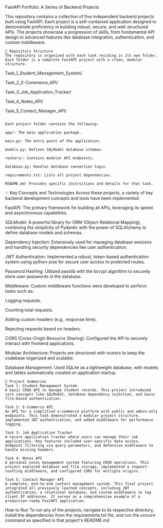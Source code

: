 FastAPI Portfolio: A Series of Backend Projects

This repository contains a collection of five independent backend projects built using FastAPI. Each project is a self-contained application designed to demonstrate proficiency in building robust, secure, and well-structured APIs. The projects showcase a progression of skills, from fundamental API design to advanced features like database integration, authentication, and custom middleware.

```
📁 Repository Structure
The repository is organized with each task residing in its own folder. Each folder is a complete FastAPI project with a clean, modular structure.

```

Task_1_Student_Management_System/

Task_2_E-Commerce_API/

Task_3_Job_Application_Tracker/

Task_4_Notes_API/

Task_5_Contact_Manager_API/

```

Each project folder contains the following:

app/: The main application package.

main.py: The entry point of the application.

models.py: Defines SQLModel database schemas.

routers/: Contains modular API endpoints.

database.py: Handles database connection logic.

requirements.txt: Lists all project dependencies.

README.md: Provides specific instructions and details for that task.

```
✨ Key Concepts and Technologies
Across these projects, a variety of key backend development concepts and tools have been implemented:

FastAPI: The primary framework for building all APIs, leveraging its speed and asynchronous capabilities.

SQLModel: A powerful library for ORM (Object-Relational Mapping), combining the simplicity of Pydantic with the power of SQLAlchemy to define database models and schemas.

Dependency Injection: Extensively used for managing database sessions and handling security dependencies like user authentication.

JWT Authentication: Implemented a robust, token-based authentication system using python-jose for secure user access to protected routes.

Password Hashing: Utilized passlib with the bcrypt algorithm to securely store user passwords in the database.

Middleware: Custom middleware functions were developed to perform tasks such as:

Logging requests.

Counting total requests.

Adding custom headers (e.g., response time).

Rejecting requests based on headers.

CORS (Cross-Origin Resource Sharing): Configured the API to securely interact with frontend applications.

Modular Architecture: Projects are structured with routers to keep the codebase organized and scalable.

Database Management: Used SQLite as a lightweight database, with models and tables automatically created on application startup.

```
📝 Project Summaries
Task 1: Student Management System
A basic CRUD API to manage student records. This project introduced core concepts like SQLModel, database dependency injection, and basic file-based authentication.

Task 2: E-Commerce API
An API for a simplified e-commerce platform with public and admin-only endpoints. This task demonstrated a modular project structure, implemented JWT authentication, and added middleware for performance logging.

Task 3: Job Application Tracker
A secure application tracker where users can manage their job applications. Key features included user-specific data access, endpoint filtering via query parameters, and defensive middleware to handle missing headers.

Task 4: Notes API
A personal notes management system featuring CRUD operations. This project explored database and file storage, implemented a request-counting middleware, and configured CORS for multiple origins.

Task 5: Contact Manager API
A complete, end-to-end contact management system. This final project integrated all previously learned concepts, including JWT authentication, a relational database, and custom middleware to log client IP addresses. It serves as a comprehensive example of a production-ready FastAPI application.

```

How to Run
To run any of the projects, navigate to its respective directory, install the dependencies from the requirements.txt file, and run the uvicorn command as specified in that project's README.md